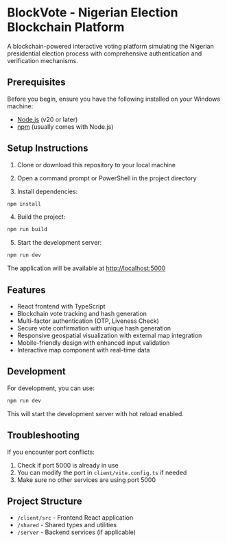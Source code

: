 # BlockVote - Nigerian Election Blockchain Platform

A blockchain-powered interactive voting platform simulating the Nigerian presidential election process with comprehensive authentication and verification mechanisms.

## Prerequisites

Before you begin, ensure you have the following installed on your Windows machine:
- [Node.js](https://nodejs.org/) (v20 or later)
- [npm](https://www.npmjs.com/) (usually comes with Node.js)

## Setup Instructions

1. Clone or download this repository to your local machine

2. Open a command prompt or PowerShell in the project directory

3. Install dependencies:
```bash
npm install
```

4. Build the project:
```bash
npm run build
```

5. Start the development server:
```bash
npm run dev
```

The application will be available at [http://localhost:5000](http://localhost:5000)

## Features
- React frontend with TypeScript
- Blockchain vote tracking and hash generation
- Multi-factor authentication (OTP, Liveness Check)
- Secure vote confirmation with unique hash generation
- Responsive geospatial visualization with external map integration
- Mobile-friendly design with enhanced input validation
- Interactive map component with real-time data

## Development

For development, you can use:
```bash
npm run dev
```

This will start the development server with hot reload enabled.

## Troubleshooting

If you encounter port conflicts:
1. Check if port 5000 is already in use
2. You can modify the port in `client/vite.config.ts` if needed
3. Make sure no other services are using port 5000

## Project Structure
- `/client/src` - Frontend React application
- `/shared` - Shared types and utilities
- `/server` - Backend services (if applicable)
